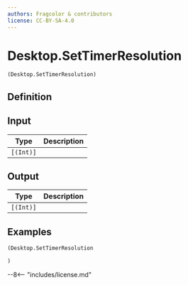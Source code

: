 ```yaml
---
authors: Fragcolor & contributors
license: CC-BY-SA-4.0
---
```



# Desktop.SetTimerResolution

```clojure
(Desktop.SetTimerResolution)
```


## Definition




## Input

| Type | Description |
|------|-------------|
| `[(Int)]` |  |


## Output

| Type | Description |
|------|-------------|
| `[(Int)]` |  |


## Examples

```clojure
(Desktop.SetTimerResolution

)
```


--8<-- "includes/license.md"
